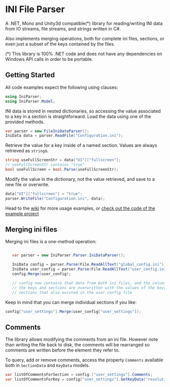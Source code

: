 # INI File Parser

A .NET, Mono and Unity3d compatible(*) library for reading/writing INI data from IO streams, file streams, and strings written in C#.

Also implements merging operations, both for complete ini files, sections, or even just a subset of the keys contained by the files.


(*) This library is 100% .NET code and does not have any dependencies on Windows API calls in order to be portable.

## Getting Started

All code examples expect the following using clauses:

```csharp
using IniParser;
using IniParser.Model;
```

INI data is stored in nested dictionaries, so accessing the value associated to a key in a section is straightforward. Load the data using one of the provided methods.

```csharp
var parser = new FileIniDataParser();
IniData data = parser.ReadFile("Configuration.ini");
```

Retrieve the value for a key inside of a named section. Values are always retrieved as `string`s.

```csharp
string useFullScreenStr = data["UI"]["fullscreen"];
// useFullScreenStr contains "true"
bool useFullScreen = bool.Parse(useFullScreenStr);
```

Modify the value in the dictionary, not the value retrieved, and save to a new file or overwrite.

```csharp
data["UI"]["fullscreen"] = "true";
parser.WriteFile("Configuration.ini", data);
```

Head to the [wiki](https://github.com/rickyah/ini-parser/wiki) for more usage examples, or [check out the code of the example project](https://github.com/rickyah/ini-parser/blob/development/src/IniFileParser.Example/Program.cs)


## Merging ini files
Merging ini files is a one-method operation:

```csharp

   var parser = new IniParser.Parser.IniDataParser();

   IniData config = parser.Parse(File.ReadAllText("global_config.ini"));
   IniData user_config = parser.Parse(File.ReadAllText("user_config.ini"));
   config.Merge(user_config);

   // config now contains that data from both ini files, and the values of
   // the keys and sections are overwritten with the values of the keys and
   // sections that also existed in the user config file
```

Keep in mind that you can merge individual sections if you like:

```csharp
config["user_settings"].Merge(user_config["user_settings"]);
```

## Comments

The library allows modifying the comments from an ini file. 
However note than writing the file back to disk, the comments will be rearranged so 
comments are written before the element they refer to.

To query, add or remove comments, access the property `Comments` available both in `SectionData` and `KeyData` models.

```csharp
var listOfCommentsForSection = config.["user_settings"].Comments;
var listOfCommentsForKey = config["user_settings"].GetKeyData("resolution").Comments;
```
